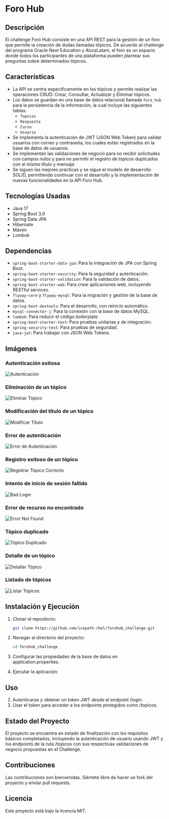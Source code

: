 # Foro Hub

## Descripción
El challenge Foro Hub consiste en una API REST para la gestión de un foro que permite la creación de dudas llamadas tópicos. De acuerdo al challenge del programa Oracle Next Education y AluraLatam, el foro es un espacio donde todos los participantes de una plataforma pueden plantear sus preguntas sobre determinados tópicos.

## Características
- La API se centra específicamente en los tópicos y permite realizar las operaciones CRUD: Crear, Consultar, Actualizar y Eliminar tópicos.
- Los datos se guardan en una base de datos relacional llamada `foro_hub` para la persistencia de la información, la cual incluye las siguientes tablas:
  - `Topicos`
  - `Respuesta`
  - `Curso`
  - `Usuario`
- Se implementa la autenticación de JWT (JSON Web Token) para validar usuarios con correo y contraseña, los cuales están registrados en la base de datos de usuarios.
- Se implementan las validaciones de negocio para no recibir solicitudes con campos nulos y para no permitir el registro de tópicos duplicados con el mismo título y mensaje.
- Se siguen las mejores prácticas y se sigue el modelo de desarrollo SOLID, permitiendo continuar con el desarrollo y la implementación de nuevas funcionalidades en la API Foro Hub.

## Tecnologías Usadas
- Java 17
- Spring Boot 3.0
- Spring Data JPA
- Hibernate
- Maven
- Lombok

## Dependencias
- `spring-boot-starter-data-jpa`: Para la integración de JPA con Spring Boot.
- `spring-boot-starter-security`: Para la seguridad y autenticación.
- `spring-boot-starter-validation`: Para la validación de datos.
- `spring-boot-starter-web`: Para crear aplicaciones web, incluyendo RESTful services.
- `flyway-core` y `flyway-mysql`: Para la migración y gestión de la base de datos.
- `spring-boot-devtools`: Para el desarrollo, con reinicio automático.
- `mysql-connector-j`: Para la conexión con la base de datos MySQL.
- `lombok`: Para reducir el código boilerplate.
- `spring-boot-starter-test`: Para pruebas unitarias y de integración.
- `spring-security-test`: Para pruebas de seguridad.
- `java-jwt`: Para trabajar con JSON Web Tokens.

## Imágenes
### Autenticación exitosa
![Autenticación](/img/autenticacion.png)

### Eliminación de un tópico
![Eliminar Tópico](/img/eliminar_topico.png)

### Modificación del título de un tópico
![Modificar Título](/img/modificar_titulo.png)

### Error de autenticación
![Error de Autenticación](/img/error_autenticacion.png)

### Registro exitoso de un tópico
![Registrar Tópico Correcto](/img/registrar_topico_ok.png)

### Intento de inicio de sesión fallido
![Bad Login](/img/bad_loging.png)

### Error de recurso no encontrado
![Error Not Found](/img/error_not_found.png)

### Tópico duplicado
![Tópico Duplicado](/img/topico_duplicado.png)

### Detalle de un tópico
![Detallar Tópico](/img/detallar_topico.png)

### Listado de tópicos
![Listar Tópicos](/img/listar_topicos.png)


## Instalación y Ejecución
1. Clonar el repositorio:
   ```bash
   git clone https://github.com/icepath-rhel/forohub_challenge.git

2. Navegar al directorio del proyecto:
    ```bash
    cd forohub_challenge

3. Configurar las propiedades de la base de datos en application.properties.

4. Ejecutar la aplicación:

## Uso

2. Autenticarse y obtener un token JWT desde el endpoint /login.
3. Usar el token para acceder a los endpoints protegidos como /topicos.

## Estado del Proyecto

El proyecto se encuentra en estado de finalización con los requisitos básicos completados, incluyendo la autenticación de usuario usando JWT y los endpoints de la ruta /topicos con sus respectivas validaciones de negocio propuestas en el Challenge.

## Contribuciones

Las contribuciones son bienvenidas. Siéntete libre de hacer un fork del proyecto y enviar pull requests.

## Licencia

Este proyecto está bajo la licencia MIT.
